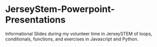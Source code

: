# JerseyStem-Powerpoint-Presentations
Informational Slides during my volunteer time in JerseySTEM of loops, conditionals, functions, and exercises in Javascript and Python.
